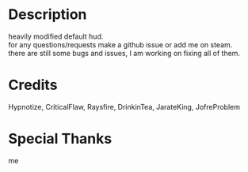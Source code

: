 # Description
heavily modified default hud.   
for any questions/requests make a github issue or add me on steam.  
there are still some bugs and issues, I am working on fixing all of them.

# Credits
Hypnotize, CriticalFlaw, Raysfire, DrinkinTea, JarateKing, JofreProblem

# Special Thanks
me
